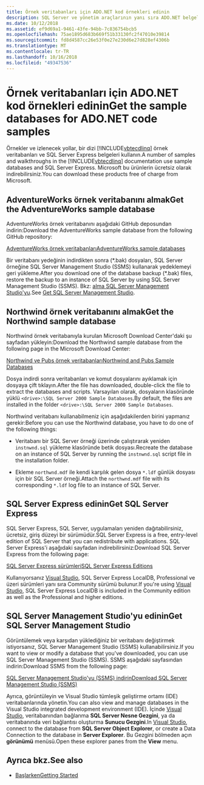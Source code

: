 ```yaml
---
title: Örnek veritabanları için ADO.NET kod örnekleri edinin
description: SQL Server ve yönetim araçlarının yanı sıra ADO.NET belgeler, kod örnekleri kullanılan örnek veritabanları indirme
ms.date: 10/12/2018
ms.assetid: ef9d69a1-9461-43fe-94bb-7c836754bcb5
ms.openlocfilehash: 75ae1895d683b669f51b33130fc2f47010e39814
ms.sourcegitcommit: fd8d4587cc26e53f0e27e230d6e27d828ef4306b
ms.translationtype: MT
ms.contentlocale: tr-TR
ms.lasthandoff: 10/16/2018
ms.locfileid: "49347536"
---
```

# <a name="get-the-sample-databases-for-adonet-code-samples"></a><span data-ttu-id="3ec4d-103">Örnek veritabanları için ADO.NET kod örnekleri edinin</span><span class="sxs-lookup"><span data-stu-id="3ec4d-103">Get the sample databases for ADO.NET code samples</span></span>

<span data-ttu-id="3ec4d-104">Örnekler ve izlenecek yollar, bir dizi [!INCLUDE[vbtecdlinq](../../../../../../includes/vbtecdlinq-md.md)] örnek veritabanları ve SQL Server Express belgeleri kullanın.</span><span class="sxs-lookup"><span data-stu-id="3ec4d-104">A number of samples and walkthroughs in the [!INCLUDE[vbtecdlinq](../../../../../../includes/vbtecdlinq-md.md)] documentation use sample databases and SQL Server Express.</span></span> <span data-ttu-id="3ec4d-105">Microsoft bu ürünlerin ücretsiz olarak indirebilirsiniz.</span><span class="sxs-lookup"><span data-stu-id="3ec4d-105">You can download these products free of charge from Microsoft.</span></span>

## <a name="get-the-adventureworks-sample-database"></a><span data-ttu-id="3ec4d-106">AdventureWorks örnek veritabanını almak</span><span class="sxs-lookup"><span data-stu-id="3ec4d-106">Get the AdventureWorks sample database</span></span>

<span data-ttu-id="3ec4d-107">AdventureWorks örnek veritabanını aşağıdaki GitHub deposundan indirin:</span><span class="sxs-lookup"><span data-stu-id="3ec4d-107">Download the AdventureWorks sample database from the following GitHub repository:</span></span>

[<span data-ttu-id="3ec4d-108">AdventureWorks örnek veritabanları</span><span class="sxs-lookup"><span data-stu-id="3ec4d-108">AdventureWorks sample databases</span></span>](https://github.com/Microsoft/sql-server-samples/releases/tag/adventureworks)

<span data-ttu-id="3ec4d-109">Bir veritabanı yedeğinin indirdikten sonra (\*.bak) dosyaları, SQL Server örneğine SQL Server Management Studio (SSMS) kullanarak yedeklemeyi geri yükleme.</span><span class="sxs-lookup"><span data-stu-id="3ec4d-109">After you download one of the database backup (\*.bak) files, restore the backup to an instance of SQL Server by using SQL Server Management Studio (SSMS).</span></span> <span data-ttu-id="3ec4d-110">Bkz: [alma SQL Server Management Studio'yu](#get_ssms).</span><span class="sxs-lookup"><span data-stu-id="3ec4d-110">See [Get SQL Server Management Studio](#get_ssms).</span></span>

## <a name="get-the-northwind-sample-database"></a><span data-ttu-id="3ec4d-111">Northwind örnek veritabanını almak</span><span class="sxs-lookup"><span data-stu-id="3ec4d-111">Get the Northwind sample database</span></span>

<span data-ttu-id="3ec4d-112">Northwind örnek veritabanıyla kurulan Microsoft Download Center'daki şu sayfadan yükleyin:</span><span class="sxs-lookup"><span data-stu-id="3ec4d-112">Download the Northwind sample database from the following page in the Microsoft Download Center:</span></span>

[<span data-ttu-id="3ec4d-113">Northwind ve Pubs örnek veritabanları</span><span class="sxs-lookup"><span data-stu-id="3ec4d-113">Northwind and Pubs Sample Databases</span></span>](https://go.microsoft.com/fwlink?linkid=64296)

<span data-ttu-id="3ec4d-114">Dosya indirdi sonra veritabanları ve komut dosyalarını ayıklamak için dosyaya çift tıklayın.</span><span class="sxs-lookup"><span data-stu-id="3ec4d-114">After the file has downloaded, double-click the file to extract the databases and scripts.</span></span> <span data-ttu-id="3ec4d-115">Varsayılan olarak, dosyaların klasöründe yüklü `<drive>:\SQL Server 2000 Sample Databases`.</span><span class="sxs-lookup"><span data-stu-id="3ec4d-115">By default, the files are installed in the folder `<drive>:\SQL Server 2000 Sample Databases`.</span></span>

<span data-ttu-id="3ec4d-116">Northwind veritabanı kullanabilmeniz için aşağıdakilerden birini yapmanız gerekir:</span><span class="sxs-lookup"><span data-stu-id="3ec4d-116">Before you can use the Northwind database, you have to do one of the following things:</span></span>

- <span data-ttu-id="3ec4d-117">Veritabanı bir SQL Server örneği üzerinde çalıştırarak yeniden `instnwnd.sql` yükleme klasöründe betik dosyası.</span><span class="sxs-lookup"><span data-stu-id="3ec4d-117">Recreate the database on an instance of SQL Server by running the `instnwnd.sql` script file in the installation folder.</span></span>

- <span data-ttu-id="3ec4d-118">Ekleme `northwnd.mdf` ile kendi karşılık gelen dosya `*.ldf` günlük dosyası için bir SQL Server örneği.</span><span class="sxs-lookup"><span data-stu-id="3ec4d-118">Attach the `northwnd.mdf` file with its corresponding `*.ldf` log file to an instance of SQL Server.</span></span>

## <a name="get_sql"></a> <span data-ttu-id="3ec4d-119">SQL Server Express edinin</span><span class="sxs-lookup"><span data-stu-id="3ec4d-119">Get SQL Server Express</span></span>

<span data-ttu-id="3ec4d-120">SQL Server Express, SQL Server, uygulamaları yeniden dağıtabilirsiniz, ücretsiz, giriş düzeyi bir sürümüdür.</span><span class="sxs-lookup"><span data-stu-id="3ec4d-120">SQL Server Express is a free, entry-level edition of SQL Server that you can redistribute with applications.</span></span> <span data-ttu-id="3ec4d-121">SQL Server Express'i aşağıdaki sayfadan indirebilirsiniz:</span><span class="sxs-lookup"><span data-stu-id="3ec4d-121">Download SQL Server Express from the following page:</span></span>
  
[<span data-ttu-id="3ec4d-122">SQL Server Express sürümleri</span><span class="sxs-lookup"><span data-stu-id="3ec4d-122">SQL Server Express Editions</span></span>](https://www.microsoft.com/sql-server/sql-server-editions-express)

<span data-ttu-id="3ec4d-123">Kullanıyorsanız [Visual Studio](https://www.visualstudio.com/downloads/?utm_medium=microsoft&utm_source=docs.microsoft.com&utm_campaign=button+cta&utm_content=download+vs2017), SQL Server Express LocalDB, Professional ve üzeri sürümleri yanı sıra Community sürümü bulunur.</span><span class="sxs-lookup"><span data-stu-id="3ec4d-123">If you're using [Visual Studio](https://www.visualstudio.com/downloads/?utm_medium=microsoft&utm_source=docs.microsoft.com&utm_campaign=button+cta&utm_content=download+vs2017), SQL Server Express LocalDB is included in the Community edition as well as the Professional and higher editions.</span></span>  

## <a name="get_ssms"></a> <span data-ttu-id="3ec4d-124">SQL Server Management Studio'yu edinin</span><span class="sxs-lookup"><span data-stu-id="3ec4d-124">Get SQL Server Management Studio</span></span>
<span data-ttu-id="3ec4d-125">Görüntülemek veya karşıdan yüklediğiniz bir veritabanı değiştirmek istiyorsanız, SQL Server Management Studio (SSMS) kullanabilirsiniz.</span><span class="sxs-lookup"><span data-stu-id="3ec4d-125">If you want to view or modify a database that you've downloaded, you can use SQL Server Management Studio (SSMS).</span></span> <span data-ttu-id="3ec4d-126">SSMS aşağıdaki sayfasından indirin:</span><span class="sxs-lookup"><span data-stu-id="3ec4d-126">Download SSMS from the following page:</span></span>

[<span data-ttu-id="3ec4d-127">SQL Server Management Studio'yu (SSMS) indirin</span><span class="sxs-lookup"><span data-stu-id="3ec4d-127">Download SQL Server Management Studio (SSMS)</span></span>](/sql/ssms/download-sql-server-management-studio-ssms) 

<span data-ttu-id="3ec4d-128">Ayrıca, görüntüleyin ve Visual Studio tümleşik geliştirme ortamı (IDE) veritabanlarında yönetin.</span><span class="sxs-lookup"><span data-stu-id="3ec4d-128">You can also view and manage databases in the Visual Studio integrated development environment (IDE).</span></span> <span data-ttu-id="3ec4d-129">İçinde [Visual Studio](https://www.visualstudio.com/downloads/?utm_medium=microsoft&utm_source=docs.microsoft.com&utm_campaign=button+cta&utm_content=download+vs2017), veritabanından bağlanma **SQL Server Nesne Gezgini**, ya da veritabanında veri bağlantısı oluşturma **Sunucu Gezgini**.</span><span class="sxs-lookup"><span data-stu-id="3ec4d-129">In [Visual Studio](https://www.visualstudio.com/downloads/?utm_medium=microsoft&utm_source=docs.microsoft.com&utm_campaign=button+cta&utm_content=download+vs2017), connect to the database from **SQL Server Object Explorer**, or create a Data Connection to the database in **Server Explorer**.</span></span> <span data-ttu-id="3ec4d-130">Bu Gezgini bölmeden açın **görünümü** menüsü.</span><span class="sxs-lookup"><span data-stu-id="3ec4d-130">Open these explorer panes from the **View** menu.</span></span>
  
## <a name="see-also"></a><span data-ttu-id="3ec4d-131">Ayrıca bkz.</span><span class="sxs-lookup"><span data-stu-id="3ec4d-131">See also</span></span>

- [<span data-ttu-id="3ec4d-132">Başlarken</span><span class="sxs-lookup"><span data-stu-id="3ec4d-132">Getting Started</span></span>](../../../../../../docs/framework/data/adonet/sql/linq/getting-started.md)
